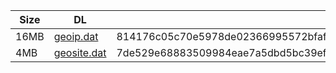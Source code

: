 |    Size   |     DL  | sha512sum |
|  ---  |  ---  |  ---  |
| 16MB | [geoip.dat](https://cdn.jsdelivr.net/gh/googleians/Rules@main/geoip.dat) | 814176c05c70e5978de02366995572bfaf5b9f7beeefd9968f6c4c10e4766b193cfff400b086c0c1953ee501829d1a5151c64ecaed5057c1ac6dd8332f7bba06 |
| 4MB | [geosite.dat](https://cdn.jsdelivr.net/gh/googleians/Rules@main/geosite.dat) | 7de529e68883509984eae7a5dbd5bc39ef3f41c72d303a92e9c83b2baa98cbc2110dd55852eb736f6361c15182dd6c142feeb341a8ebdc198f3957eb710fd8b2 |
